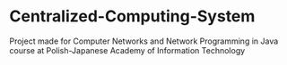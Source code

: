 # Centralized-Computing-System

Project made for Computer Networks and Network Programming in Java course at Polish-Japanese Academy of Information Technology
